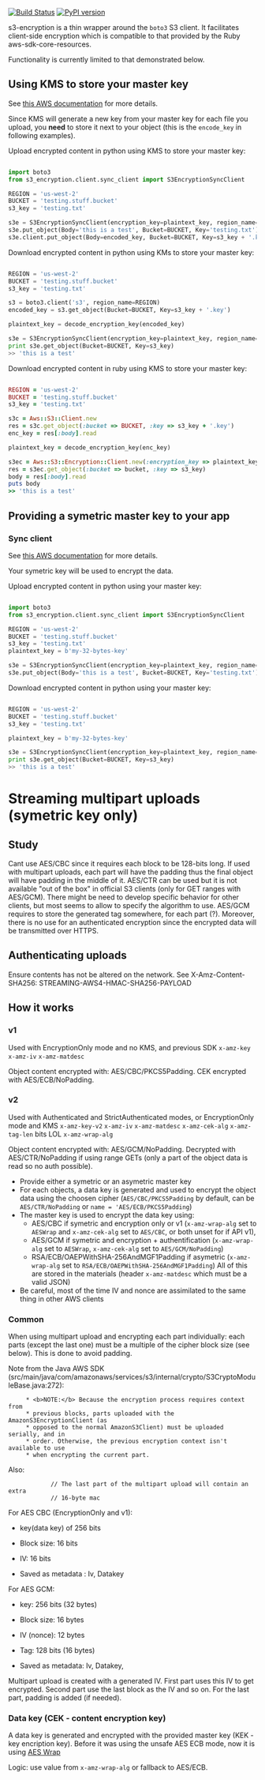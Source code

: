 [![Build Status](https://travis-ci.org/boldfield/s3-encryption.svg?branch=master)](https://travis-ci.org/boldfield/s3-encryption)
[![PyPI version](https://badge.fury.io/py/s3-encryption.svg)](https://badge.fury.io/py/s3-encryption)


s3-encryption is a thin wrapper around the `boto3` S3 client.  It facilitates client-side encryption
which is compatible to that provided by the Ruby aws-sdk-core-resources.

Functionality is currently limited to that demonstrated below.

## Using KMS to store your master key

See [this AWS documentation](https://docs.aws.amazon.com/AmazonS3/latest/dev/UsingClientSideEncryption.html#client-side-encryption-kms-managed-master-key-intro) for more details.

Since KMS will generate a new key from your master key for each file you upload, you **need** to store it next to your object (this is the `encode_key` in following examples).

Upload encrypted content in python using KMS to store your master key:
```python

import boto3
from s3_encryption.client.sync_client import S3EncryptionSyncClient

REGION = 'us-west-2'
BUCKET = 'testing.stuff.bucket'
s3_key = 'testing.txt'

s3e = S3EncryptionSyncClient(encryption_key=plaintext_key, region_name=REGION)
s3e.put_object(Body='this is a test', Bucket=BUCKET, Key='testing.txt')
s3e.client.put_object(Body=encoded_key, Bucket=BUCKET, Key=s3_key + '.key')
```

Download encrypted content in python using KMs to store your master key:
```python

REGION = 'us-west-2'
BUCKET = 'testing.stuff.bucket'
s3_key = 'testing.txt'

s3 = boto3.client('s3', region_name=REGION)
encoded_key = s3.get_object(Bucket=BUCKET, Key=s3_key + '.key')

plaintext_key = decode_encryption_key(encoded_key)

s3e = S3EncryptionSyncClient(encryption_key=plaintext_key, region_name=REGION)
print s3e.get_object(Bucket=BUCKET, Key=s3_key)
>> 'this is a test'
```


Download encrypted content in ruby using KMS to store your master key:
```ruby

REGION = 'us-west-2'
BUCKET = 'testing.stuff.bucket'
s3_key = 'testing.txt'

s3c = Aws::S3::Client.new
res = s3c.get_object(:bucket => BUCKET, :key => s3_key + '.key')
enc_key = res[:body].read

plaintext_key = decode_encryption_key(enc_key)

s3ec = Aws::S3::Encryption::Client.new(:encryption_key => plaintext_key)
res = s3ec.get_object(:bucket => bucket, :key => s3_key)
body = res[:body].read
puts body
>> 'this is a test'
```

## Providing a symetric master key to your app
### Sync client
See [this AWS documentation](https://docs.aws.amazon.com/AmazonS3/latest/dev/UsingClientSideEncryption.html#client-side-encryption-client-side-master-key-intro) for more details.

Your symetric key will be used to encrypt the data.

Upload encrypted content in python using your master key:
```python

import boto3
from s3_encryption.client.sync_client import S3EncryptionSyncClient

REGION = 'us-west-2'
BUCKET = 'testing.stuff.bucket'
s3_key = 'testing.txt'
plaintext_key = b'my-32-bytes-key'

s3e = S3EncryptionSyncClient(encryption_key=plaintext_key, region_name=REGION)
s3e.put_object(Body='this is a test', Bucket=BUCKET, Key='testing.txt')
```

Download encrypted content in python using your master key:
```python

REGION = 'us-west-2'
BUCKET = 'testing.stuff.bucket'
s3_key = 'testing.txt'

plaintext_key = b'my-32-bytes-key'

s3e = S3EncryptionSyncClient(encryption_key=plaintext_key, region_name=REGION)
print s3e.get_object(Bucket=BUCKET, Key=s3_key)
>> 'this is a test'
```

# Streaming multipart uploads (symetric key only)
## Study
Cant use AES/CBC since it requires each block to be 128-bits long. If used with multipart uploads, each part will have the padding thus the final object will have padding in the middle of it.
AES/CTR can be used but it is not available "out of the box" in official S3 clients (only for GET ranges with AES/GCM). There might be need to develop specific behavior for other clients, but most seems to allow to specify the algorithm to use.
AES/GCM requires to store the generated tag somewhere, for each part (?). Moreover, there is no use for an authenticated encryption since the encrypted data will be transmitted over HTTPS.

## Authenticating uploads
Ensure contents has not be altered on the network.
See X-Amz-Content-SHA256: STREAMING-AWS4-HMAC-SHA256-PAYLOAD

## How it works
### v1
Used with EncryptionOnly mode and no KMS, and previous SDK
`x-amz-key`
`x-amz-iv`
`x-amz-matdesc`

Object content encrypted with: AES/CBC/PKCS5Padding. CEK encrypted with AES/ECB/NoPadding.

### v2
Used with Authenticated and StrictAuthenticated modes, or EncryptionOnly mode and KMS
`x-amz-key-v2`
`x-amz-iv`
`x-amz-matdesc`
`x-amz-cek-alg`
`x-amz-tag-len` bits LOL
`x-amz-wrap-alg`

Object content encrypted with: AES/GCM/NoPadding. Decrypted with AES/CTR/NoPadding if using range GETs (only a part of the object data is read so no auth possible).

- Provide either a symetric or an asymetric master key
- For each objects, a data key is generated and used to encrypt the object data using the choosen cipher (`AES/CBC/PKCS5Padding` by default, can be `AES/CTR/NoPadding` or `name = 'AES/ECB/PKCS5Padding`)
- The master key is used to encrypt the data key using:
    - AES/CBC if symetric and encryption only or v1 (`x-amz-wrap-alg` set to `AESWrap` and `x-amz-cek-alg` set to `AES/CBC`, or both unset for if API v1),
    - AES/GCM if symetric and encryption + authentification (`x-amz-wrap-alg` set to `AESWrap`, `x-amz-cek-alg` set to `AES/GCM/NoPadding`)
    - RSA/ECB/OAEPWithSHA-256AndMGF1Padding if asymetric (`x-amz-wrap-alg` set to `RSA/ECB/OAEPWithSHA-256AndMGF1Padding`)
    All of this are stored in the materials (header `x-amz-matdesc` which must be a valid JSON)
- Be careful, most of the time IV and nonce are assimilated to the same thing in other AWS clients


### Common

When using multipart upload and encrypting each part individually: each parts (except the last one) must be a multiple of the cipher block size (see below). This is done to avoid padding.

Note from the Java AWS SDK (src/main/java/com/amazonaws/services/s3/internal/crypto/S3CryptoModuleBase.java:272): 
```
     * <b>NOTE:</b> Because the encryption process requires context from
     * previous blocks, parts uploaded with the AmazonS3EncryptionClient (as
     * opposed to the normal AmazonS3Client) must be uploaded serially, and in
     * order. Otherwise, the previous encryption context isn't available to use
     * when encrypting the current part.
```

Also:
```
            // The last part of the multipart upload will contain an extra
            // 16-byte mac
```

For AES CBC (EncryptionOnly and v1):
- key(data key) of 256 bits
- Block size: 16 bits
- IV: 16 bits

- Saved as metadata : Iv, Datakey

For AES GCM:
- key: 256 bits (32 bytes)
- Block size: 16 bytes
- IV (nonce): 12 bytes
- Tag: 128 bits (16 bytes)

- Saved as metadata: Iv, Datakey, 

Multipart upload is created with a generated IV. First part uses this IV to get encrypted. Second part use the last block as the IV and so on. For the last part, padding is added (if needed).

### Data key (CEK - content encryption key)
A data key is generated and encrypted with the provided master key (KEK - key encription key).
Before it was using the unsafe AES ECB mode, now it is using [AES Wrap](https://tools.ietf.org/html/rfc3394)

Logic: use value from `x-amz-wrap-alg` or fallback to AES/ECB.

